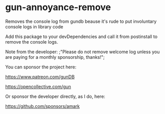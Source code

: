 # gun-annoyance-remove
Removes the console log from gundb beause it's rude to put involuntary console logs in library code

Add this package to your devDependencies and call it from postinstall to remove the console logs.

Note from the developer:
;"Please do not remove welcome log unless you are paying for a monthly sponsorship, thanks!";

You can sponsor the project here:

https://www.patreon.com/gunDB

https://opencollective.com/gun

Or sponsor the developer directly, as I do, here:

https://github.com/sponsors/amark